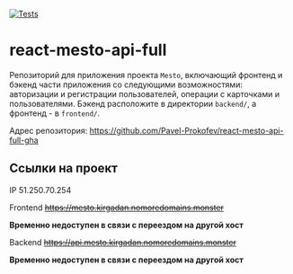 [![Tests](https://github.com/yandex-praktikum/react-mesto-api-full-gha/actions/workflows/tests.yml/badge.svg)](https://github.com/yandex-praktikum/react-mesto-api-full-gha/actions/workflows/tests.yml)
# react-mesto-api-full
Репозиторий для приложения проекта `Mesto`, включающий фронтенд и бэкенд части приложения со следующими возможностями: авторизации и регистрации пользователей, операции с карточками и пользователями. Бэкенд расположите в директории `backend/`, а фронтенд - в `frontend/`. 

Адрес репозитория: https://github.com/Pavel-Prokofev/react-mesto-api-full-gha

## Ссылки на проект

IP  51.250.70.254

Frontend  ~~https://mesto.kirgadan.nomoredomains.monster~~

**Временно недоступен в связи с переездом на другой хост**

Backend  ~~https://api.mesto.kirgadan.nomoredomains.monster~~

**Временно недоступен в связи с переездом на другой хост**
